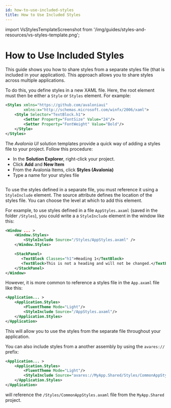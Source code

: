 ```yaml
---
id: how-to-use-included-styles
title: How to Use Included Styles
---
```


import VsStylesTemplateScreenshot from '/img/guides/styles-and-resources/vs-styles-template.png';

# How to Use Included Styles

This guide shows you how to share styles from a separate styles file (that is included in your application). This approach allows you to share styles across multiple applications.

To do this, you define styles in a new XAML file. Here, the root element must then be either a `Style` or `Styles` element. For example:

```xml
<Styles xmlns="https://github.com/avaloniaui"
        xmlns:x="http://schemas.microsoft.com/winfx/2006/xaml">
    <Style Selector="TextBlock.h1">
        <Setter Property="FontSize" Value="24"/>
        <Setter Property="FontWeight" Value="Bold"/>
    </Style>
</Styles>
```

The _Avalonia UI_ solution templates provide a quick way of adding a styles file to your project. Follow this procedure:

-  In the **Solution Explorer**, right-click your project.
-  Click **Add** and **New Item**
-  From the Avalonia Items, click **Styles (Avalonia)**
-  Type a name for your styles file

<img src={VsStylesTemplateScreenshot} alt=""/>

To use the styles defined in a separate file, you must reference it using a `StyleInclude` element. The source attribute defines the location of the styles file. You can choose the level at which to add this element.

For example, to use styles defined in a file `AppStyles.axaml` (saved in the folder `/Styles`), you could write a a `StyleInclude` element in the window like this:

```xml
<Window ... >
    <Window.Styles>
        <StyleInclude Source="/Styles/AppStyles.axaml" />
    </Window.Styles>

    <StackPanel>
       <TextBlock Classes="h1">Heading 1</TextBlock>
       <TextBlock>This is not a heading and will not be changed.</TextBlock>
    </StackPanel>
</Window>
```

However, it is more common to reference a styles file in the `App.axaml` file like this:

```xml
<Application... > 
    <Application.Styles>
        <FluentTheme Mode="Light"/>
        <StyleInclude Source="/AppStyles.axaml"/>
    </Application.Styles>
</Application>
```

This will allow you to use the styles from the separate file throughout your application.

You can also include styles from a another assembly by using the `avares://` prefix:

```xml
<Application... > 
    <Application.Styles>
        <FluentTheme Mode="Light"/>
        <StyleInclude Source="avares://MyApp.Shared/Styles/CommonAppStyles.axaml"/>
    </Application.Styles>
</Application>
```

will reference the `/Styles/CommonAppStyles.axaml` file from the `MyApp.Shared` project.
